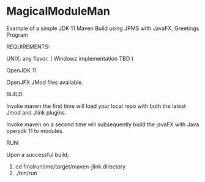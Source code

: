 # MagicalModuleMan
Example of a simple JDK 11 Maven Build using JPMS with JavaFX, Greetings Program

REQUIREMENTS:

UNIX:  any flavor.  ( Windowz implementation TBD )

 OpenJDK 11

 OpenJFX JMod files available.

BUILD:

Invoke maven the first time will load your local repo with both
the latest Jmod and Jlink plugins.

Invoke maven on a second time will subsequently build the javaFX 
with Java openjdk 11 to modules.

RUN:

Upon a successful build;
 1.  cd finalruntime/target/maven-jlink directory
 2.  ./bin/run
